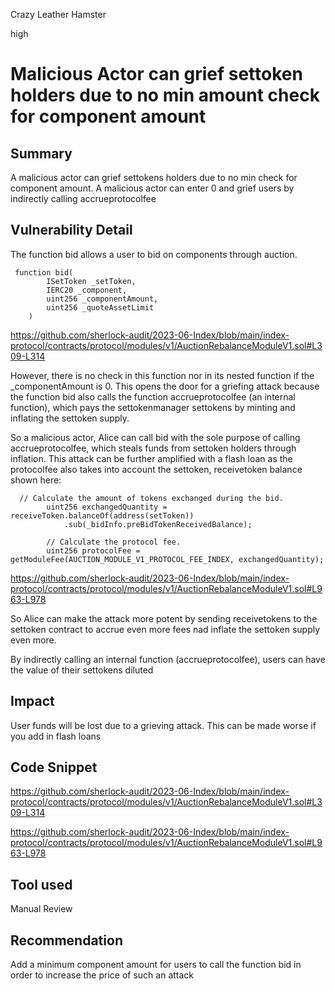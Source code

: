Crazy Leather Hamster

high

# Malicious Actor can grief settoken holders due to no min amount check for component amount

## Summary
A malicious actor can grief settokens holders due to no min check for component amount. A malicious actor can enter 0 and grief users by indirectly calling accrueprotocolfee

## Vulnerability Detail

The function bid allows a user to bid on components through auction.
```solidity
 function bid(
        ISetToken _setToken,
        IERC20 _component,
        uint256 _componentAmount,
        uint256 _quoteAssetLimit
    )
```

https://github.com/sherlock-audit/2023-06-Index/blob/main/index-protocol/contracts/protocol/modules/v1/AuctionRebalanceModuleV1.sol#L309-L314

However, there is no check in this function nor in its nested function if the _componentAmount is 0. This opens the door for a griefing attack because the function bid also calls the function accrueprotocolfee (an internal function), which pays the settokenmanager settokens by minting and inflating the settoken supply.

So a malicious actor, Alice can call bid with the sole purpose of calling accrueprotocolfee, which steals funds from settoken holders through inflation. This attack can be further amplified with a flash loan as the protocolfee also takes into account the settoken, receivetoken balance shown here:
```solidity
  // Calculate the amount of tokens exchanged during the bid.
        uint256 exchangedQuantity = receiveToken.balanceOf(address(setToken))
            .sub(_bidInfo.preBidTokenReceivedBalance);
        
        // Calculate the protocol fee.
        uint256 protocolFee = getModuleFee(AUCTION_MODULE_V1_PROTOCOL_FEE_INDEX, exchangedQuantity);
```

https://github.com/sherlock-audit/2023-06-Index/blob/main/index-protocol/contracts/protocol/modules/v1/AuctionRebalanceModuleV1.sol#L963-L978

So Alice can make the attack more potent by sending receivetokens  to the settoken contract to accrue even more fees nad inflate the settoken supply even more.

By indirectly calling an internal function (accrueprotocolfee), users can have the value of their settokens diluted 


## Impact

User funds will be lost due to a grieving attack. This can be made worse if you add in flash loans 

## Code Snippet

https://github.com/sherlock-audit/2023-06-Index/blob/main/index-protocol/contracts/protocol/modules/v1/AuctionRebalanceModuleV1.sol#L309-L314

https://github.com/sherlock-audit/2023-06-Index/blob/main/index-protocol/contracts/protocol/modules/v1/AuctionRebalanceModuleV1.sol#L963-L978



## Tool used

Manual Review

## Recommendation

Add a minimum component amount for users to call the function bid in order to increase the price of such an attack
